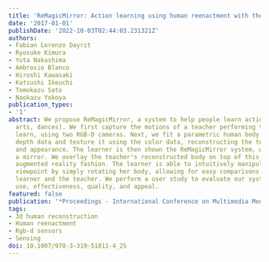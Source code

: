 ```yaml
---
title: 'ReMagicMirror: Action learning using human reenactment with the mirror metaphor'
date: '2017-01-01'
publishDate: '2022-10-03T02:44:03.231321Z'
authors:
- Fabian Lorenzo Dayrit
- Ryosuke Kimura
- Yuta Nakashima
- Ambrosio Blanco
- Hiroshi Kawasaki
- Katsushi Ikeuchi
- Tomokazu Sato
- Naokazu Yokoya
publication_types:
- '1'
abstract: We propose ReMagicMirror, a system to help people learn actions (e.g., martial
  arts, dances). We first capture the motions of a teacher performing the action to
  learn, using two RGB-D cameras. Next, we fit a parametric human body model to the
  depth data and texture it using the color data, reconstructing the teacher's motion
  and appearance. The learner is then shown the ReMagicMirror system, which acts as
  a mirror. We overlay the teacher's reconstructed body on top of this mirror in an
  augmented reality fashion. The learner is able to intuitively manipulate the reconstruction's
  viewpoint by simply rotating her body, allowing for easy comparisons between the
  learner and the teacher. We perform a user study to evaluate our system's ease of
  use, effectiveness, quality, and appeal.
featured: false
publication: '*Proceedings - International Conference on Multimedia Modeling (MMM)*'
tags:
- 3d human reconstruction
- Human reenactment
- Rgb-d sensors
- Sensing
doi: 10.1007/978-3-319-51811-4_25
---
```


